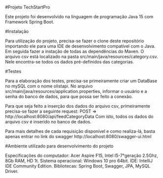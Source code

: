 
#Projeto TechStartPro

Este projeto foi desenvolvido na linguagem de programação Java 15 com Framework Spring Boot.

#Instalação

Para utilização do projeto, precisa-se fazer o clone deste repositório importando ele para uma IDE de desenvolvimento compatível com o Java. Em seguida fazer a instação de todas as dependências do Maven.
O arquivo csv está localizado na pasta src/main/java/resources/category.csv. Nele encontra-se todos os dados pré-definidos das categorias.


#Testes

Para a elaboração dos testes, precisa-se primeiramente criar um DataBase no mySQL com o nome olistapi. No arquivo src/main/java/resources/application.properties, informar o usuário e a senha do banco de dados, para que possa ser feito a conexão.

Para que seja feito a inserção dos dados do arquivo csv, primeiramente precisa-se fazer a seguinte request: POST => http://localhost:8080/api/feedCategoryData 
Com isto, todos os dados do arquivo csv é inserido no banco de dados.

Para mais detalhes de cada requisição disponível e como realiza-lá, basta apenas entrar no link do swagger http://localhost:8080/swagger-ui.html

#Ambiente utilizado para desenvolvimento do projeto

Especificações do computador: Acer Aspire F15, Intel I5-7°geração 2.5Ghz, 8Gb RAM, HD 1t.
Sistema operacional: Windows 10 pro 64bit.
IDE: IntelliJ IDE Community Edition.
Bibliotecas: Spring Boot, Swagger, JPA, MySQL Driver.
